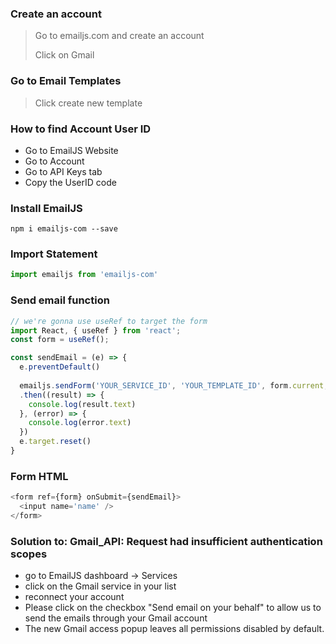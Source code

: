 ### Create an account
> Go to emailjs.com and create an account
>
>  Click on Gmail

### Go to Email Templates
> Click create new template

### How to find Account User ID
- Go to EmailJS Website
- Go to Account
- Go to API Keys tab
- Copy the UserID code

### Install EmailJS
```
npm i emailjs-com --save
```

### Import Statement
```javascript
import emailjs from 'emailjs-com'
```

### Send email function
```javascript
// we're gonna use useRef to target the form
import React, { useRef } from 'react';
const form = useRef();

const sendEmail = (e) => {
  e.preventDefault()
  
  emailjs.sendForm('YOUR_SERVICE_ID', 'YOUR_TEMPLATE_ID', form.current, 'YOUR_PUBLIC_KEY')
  .then((result) => {
    console.log(result.text)
  }, (error) => {
    console.log(error.text)
  })
  e.target.reset()
}
```

### Form HTML
```javascript
<form ref={form} onSubmit={sendEmail}>
  <input name='name' />
</form>
```

### Solution to: Gmail_API: Request had insufficient authentication scopes
- go to EmailJS dashboard -> Services
- click on the Gmail service in your list
- reconnect your account
- Please click on the checkbox "Send email on your behalf" to allow us to send the emails through your Gmail account
- The new Gmail access popup leaves all permissions disabled by default.

